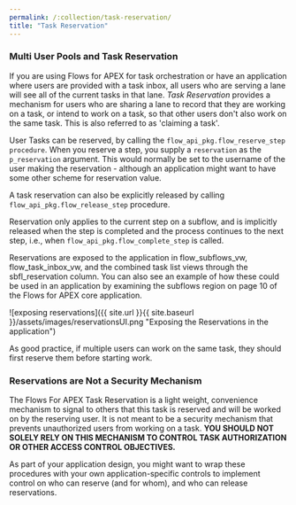 ```yaml
---
permalink: /:collection/task-reservation/
title: "Task Reservation"
---
```

### Multi User Pools and Task Reservation

If you are using Flows for APEX for task orchestration or have an application where users are provided with a task inbox, all users who are serving a lane will see all of the current tasks in that lane.
*Task Reservation* provides a mechanism for users who are sharing a lane to record that they are working on a task, or intend to work on a task, so that other users don't also work on the same task. This is also referred to as 'claiming a task'.

User Tasks can be reserved, by calling the `flow_api_pkg.flow_reserve_step procedure`.
When you reserve a step, you supply a `reservation` as the `p_reservation` argument.
This would normally be set to the username of the user making the reservation - although an application might want to have some other scheme for reservation value.

A task reservation can also be explicitly released by calling `flow_api_pkg.flow_release_step` procedure.

Reservation only applies to the current step on a subflow, and is implicitly released when the step is completed and the process continues to the next step, i.e., when `flow_api_pkg.flow_complete_step` is called.

Reservations are exposed to the application in flow_subflows_vw, flow_task_inbox_vw, and the combined task list views through the sbfl_reservation column.
You can also see an example of how these could be used in an application by examining the subflows region on page 10 of the Flows for APEX core application.

![exposing reservations]({{ site.url }}{{ site.baseurl }}/assets/images/reservationsUI.png "Exposing the Reservations in the application")

As good practice, if multiple users can work on the same task, they should first reserve them before starting work.

### Reservations are Not a Security Mechanism

The Flows For APEX Task Reservation is a light weight, convenience mechanism to signal to others that this task is reserved and will be worked on by the reserving user.
It is not meant to be a security mechanism that prevents unauthorized users from working on a task.
**YOU SHOULD NOT SOLELY RELY ON THIS MECHANISM TO CONTROL TASK AUTHORIZATION OR OTHER ACCESS CONTROL OBJECTIVES.**

As part of your application design, you might want to wrap these procedures with your own application-specific controls to implement control on who can reserve (and for whom), and who can release reservations.
